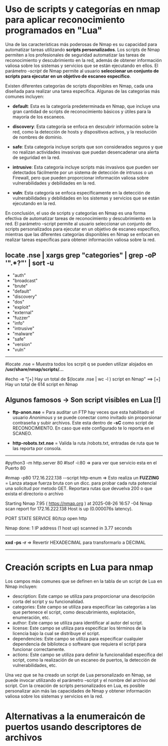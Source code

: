 # Uso de scripts y categorías en nmap para aplicar reconocimiento programados en "Lua"

Una de las características más poderosas de Nmap es su capacidad para automatizar tareas utilizando __scripts personalizados__. Los scripts de Nmap permiten a los profesionales de seguridad automatizar las tareas de reconocimiento y descubrimiento en la red, además de obtener información valiosa sobre los sistemas y servicios que se están ejecutando en ellos. El parámetro _–script_ de Nmap permite al usuario __seleccionar un conjunto de scripts para ejecutar en un objetivo de escaneo específico__.

Existen diferentes categorías de scripts disponibles en Nmap, cada una diseñada para realizar una tarea específica. Algunas de las categorías más comunes incluyen:

- __default__: Esta es la categoría predeterminada en Nmap, que incluye una gran cantidad de scripts de reconocimiento básicos y útiles para la mayoría de los escaneos.

- __discovery__: Esta categoría se enfoca en descubrir información sobre la red, como la detección de hosts y dispositivos activos, y la resolución de nombres de dominio.

- __safe__: Esta categoría incluye scripts que son considerados seguros y que no realizan actividades invasivas que puedan desencadenar una alerta de seguridad en la red.

- __intrusive__: Esta categoría incluye scripts más invasivos que pueden ser detectados fácilmente por un sistema de detección de intrusos o un Firewall, pero que pueden proporcionar información valiosa sobre vulnerabilidades y debilidades en la red.

- __vuln__: Esta categoría se enfoca específicamente en la detección de vulnerabilidades y debilidades en los sistemas y servicios que se están ejecutando en la red.

En conclusión, el uso de scripts y categorías en Nmap es una forma efectiva de automatizar tareas de reconocimiento y descubrimiento en la red. El parámetro –script permite al usuario seleccionar un conjunto de scripts personalizados para ejecutar en un objetivo de escaneo específico, mientras que las diferentes categorías disponibles en Nmap se enfocan en realizar tareas específicas para obtener información valiosa sobre la red.

## locate .nse | xargs grep "categories" | grep -oP '".*?"' | sort -u

- "auth"
- "broadcast"
- "brute"
- "default"
- "discovery"
- "dos"
- "exploit"
- "external"
- "fuzzer"
- "info"
- "intrusive"
- "malware"
- "safe"
- "version"
- "vuln"

---

#locate .nse = Muestra todos los scrpit q se pueden utilizar alojados en __/usr/share/nmap/scripts/...__

#echo -e "[+] Hay un total de $(locate .nse | wc -l ) script en Nmap" ==> [+] Hay un total de 614 script en Nmap

## Algunos famosos -> Son script visibles en Lua [!]
- __ftp-anon.nse__ = Para auditar un FTP hay veces que esta habilitado el usuario _Anonimous_ y se puede conectar como invitado sin proporsionar contraseña y subir archivos. Este esta dentro de __-sC__ como script de RECONOCIMIENTO. En caso que este configurado te lo reporta en el SCANEO.

- __http-robots.txt.nse__ = Valida la ruta /robots.txt, entradas de ruta que te las reporta por consola.

---

#python3 -m http.server 80
#lsof -i:80 => para ver que servicio esta en el Puerto 80

#nmap -p80 172.16.222.138 --script http-enum => Esto realiza un __FUZZING__ = Lanza ataque fuerza bruta con un dicc. para probar cada ruta potencial una solicitud por metodo GET. Reportara rutas que devuelva 200 o que exista el directorio o archivo

Starting Nmap 7.95 ( https://nmap.org ) at 2025-08-26 16:57 -04
Nmap scan report for 172.16.222.138
Host is up (0.000076s latency).

PORT   STATE SERVICE
80/tcp open  http

Nmap done: 1 IP address (1 host up) scanned in 3.77 seconds

---

__xxd -ps -r__ => Revertir HEXADECIMAL para transformarlo a DECIMAL

---

# Creación scripts en Lua para nmap
Los campos más comunes que se definen en la tabla de un script de Lua en Nmap incluyen:

- description: Este campo se utiliza para proporcionar una descripción corta del script y su funcionalidad.
- categories: Este campo se utiliza para especificar las categorías a las que pertenece el script, como descubrimiento, explotación, enumeración, etc.
- author: Este campo se utiliza para identificar al autor del script.
- license: Este campo se utiliza para especificar los términos de la licencia bajo la cual se distribuye el script.
- dependencies: Este campo se utiliza para especificar cualquier dependencia de biblioteca o software que requiera el script para funcionar correctamente.
- actions: Este campo se utiliza para definir la funcionalidad específica del script, como la realización de un escaneo de puertos, la detección de vulnerabilidades, etc.

Una vez que se ha creado un script de Lua personalizado en Nmap, se puede invocar utilizando el parámetro –script y el nombre del archivo del script. Con la creación de scripts personalizados en Lua, es posible personalizar aún más las capacidades de Nmap y obtener información valiosa sobre los sistemas y servicios en la red.

# Alternativas a la enumeraicón de puertos usando descriptores de archivos

